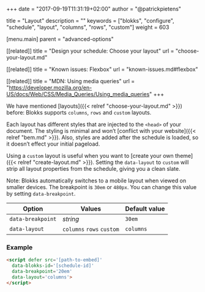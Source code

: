 +++
date            = "2017-09-19T11:31:19+02:00"
author          = "@patrickpietens"

title           = "Layout"
description     = ""
keywords        = ["blokks", "configure", "schedule", "layout", "columns", "rows", "custom"]
weight          = 603

[menu.main]
parent          = "advanced-options"

[[related]]
title = "Design your schedule: Choose your layout"
url = "choose-your-layout.md"

[[related]]
title = "Known issues: Flexbox"
url = "known-issues.md#flexbox"

[[related]]
title = "MDN: Using media queries"
url = "https://developer.mozilla.org/en-US/docs/Web/CSS/Media_Queries/Using_media_queries"
+++

We have mentioned [layouts]({{< relref "choose-your-layout.md" >}}) before: Blokks supports `columns`, `rows` and `custom` layouts.

Each layout has different styles that are injected to the `<head>` of your document. The styling is minimal and won’t [conflict with your website]({{< relref "bem.md" >}}). Also, styles are added after the schedule is loaded, so it doesn’t effect your initial pageload.

Using a `custom` layout is useful when you want to [create your own theme]({{< relref "create-layout.md" >}}). Setting the `data-layout` to `custom` will strip all layout properties from the schedule, giving you a clean slate. 


<span class='note'>Note: Blokks automatically switches to a mobile layout when viewed on smaller devices. The breakpoint is `30em` or `480px`. You can change this value by setting `data-breakpoint`.</span>

| Option | Values | Default value |
|--------|--------|---------------|
| `data-breakpoint` | *string* | `30em` |
| `data-layout` | `columns` `rows` `custom` | `columns` |

### Example

```html
<script	defer src='[path-to-embed]'
  data-blokks-id='[schedule-id]'
  data-breakpoint='20em'
  data-layout='columns'>
</script>
```
